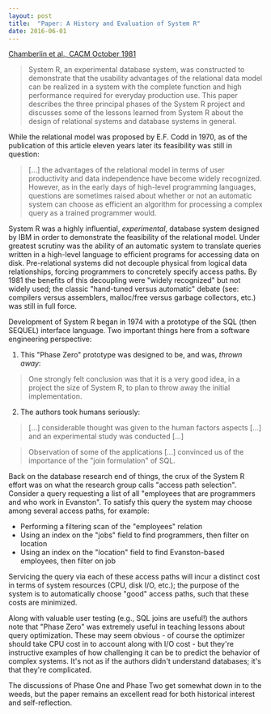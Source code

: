 ```yaml
---
layout: post
title:  "Paper: A History and Evaluation of System R"
date: 2016-06-01
---
```


[Chamberlin et al., CACM October 1981][1]

> System R, an experimental database system, was constructed to demonstrate that
> the usability advantages of the relational data model can be realized in a
> system with the complete function and high performance required for everyday
> production use. This paper describes the three principal phases of the System
> R project and discusses some of the lessons learned from System R about the
> design of relational systems and database systems in general.

While the relational model was proposed by E.F. Codd in 1970, as of the
publication of this article eleven years later its feasibility was still in
question:

> [...] the advantages of the relational model in terms of user productivity and
> data independence have become widely recognized. However, as in the early days
> of high-level programming languages, questions are sometimes raised about
> whether or not an automatic system can choose as efficient an algorithm for
> processing a complex query as a trained programmer would.

System R was a highly influential, _experimental_, database system designed by
IBM in order to demonstrate the feasibility of the relational model. Under
greatest scrutiny was the ability of an automatic system to translate queries
written in a high-level language to efficient programs for accessing data on
disk. Pre-relational systems did not decouple physical from logical data
relationships, forcing programmers to concretely specify access paths. By 1981
the benefits of this decoupling were "widely recognized" but not widely used;
the classic "hand-tuned versus automatic" debate (see: compilers versus
assemblers, malloc/free versus garbage collectors, etc.) was still in full
force.

Development of System R began in 1974 with a prototype of the SQL (then SEQUEL)
interface language. Two important things here from a software engineering
perspective:

1. This "Phase Zero" prototype was designed to be, and was, _thrown away_:

> One strongly felt conclusion was that it is a very good idea, in a project the
> size of System R, to plan to throw away the initial implementation.

2. The authors took humans seriously:

> [...] considerable thought was given to the human factors aspects [...] and an
> experimental study was conducted [...]

> Observation of some of the applications [...] convinced us of the importance
> of the "join formulation" of SQL.

Back on the database research end of things, the crux of the System R effort was
on what the research group calls "access path selection". Consider a query
requesting a list of all "employees that are programmers and who work in
Evanston". To satisfy this query the system may choose among several access
paths, for example:

- Performing a filtering scan of the "employees" relation
- Using an index on the "jobs" field to find programmers, then filter on location
- Using an index on the "location" field to find Evanston-based employees, then
  filter on job

Servicing the query via each of these access paths will incur a distinct cost in
terms of system resources (CPU, disk I/O, etc.); the purpose of the system is to
automatically choose "good" access paths, such that these costs are minimized.

Along with valuable user testing (e.g., SQL joins are useful!) the authors note
that "Phase Zero" was extremely useful in teaching lessons about query
optimization. These may seem obvious - of course the optimizer should take CPU
cost in to account along with I/O cost - but they're instructive examples of how
challenging it can be to predict the behavior of complex systems. It's not as if
the authors didn't understand databases; it's that they're complicated.

The discussions of Phase One and Phase Two get somewhat down in to the weeds,
but the paper remains an excellent read for both historical interest and
self-reflection.

[1]: https://scholar.google.com/scholar?cluster=1624408330930846885
